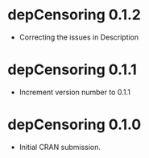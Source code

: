 # depCensoring 0.1.2

* Correcting the issues in Description

# depCensoring 0.1.1

* Increment version number to 0.1.1

# depCensoring 0.1.0

* Initial CRAN submission.
